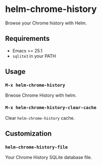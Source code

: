# helm-chrome-history

Browse your Chrome history with Helm.

## Requirements

- Emacs >= 25.1
- `sqlite3` in your PATH

## Usage

### `M-x helm-chrome-history`

Brwose Chrome History with helm.

### `M-x helm-chrome-history-clear-cache`

Clear `helm-chrome-history` cache.

## Customization

### `helm-chrome-history-file`

Your Chrome History SQLite database file.
